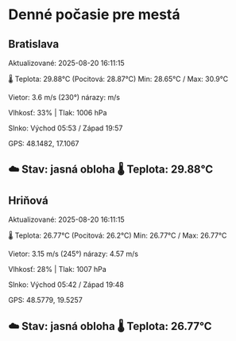 ﻿# Denné počasie pre mestá

## Bratislava
Aktualizované: 2025-08-20 16:11:15

🌡️ Teplota: 29.88°C 
(Pocitová: 28.87°C)
Min: 28.65°C / Max: 30.9°C

Vietor: 3.6 m/s    (230°) 
nárazy:  m/s

Vlhkosť: 33% | Tlak: 1006 hPa

Slnko: Východ 05:53 / Západ 19:57

GPS: 48.1482, 17.1067

☁️ Stav: jasná obloha        🌡️ Teplota: 29.88°C
---

## Hriňová
Aktualizované: 2025-08-20 16:11:15

🌡️ Teplota: 26.77°C 
(Pocitová: 26.2°C)
Min: 26.77°C / Max: 26.77°C

Vietor: 3.15 m/s (245°)
nárazy: 4.57 m/s

Vlhkosť: 28% | Tlak: 1007 hPa

Slnko: Východ 05:42 / Západ 19:48

GPS: 48.5779, 19.5257

☁️ Stav: jasná obloha        🌡️ Teplota: 26.77°C
---
